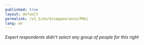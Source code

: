 ```yaml
---
published: true
layout: default
permalink: /v3_1/en/disappearance/PNG/
lang: en
---
```

_Expert respondents didn’t select any group of people for this right_
